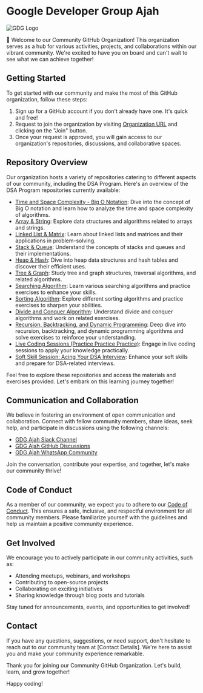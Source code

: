 # Google Developer Group Ajah

![GDG Logo]('./asset/logo.png')

👋 Welcome to our Community GitHub Organization! This organization serves as a hub for various activities, projects, and collaborations within our vibrant community. We're excited to have you on board and can't wait to see what we can achieve together!

## Getting Started

To get started with our community and make the most of this GitHub organization, follow these steps:

1. Sign up for a GitHub account if you don't already have one. It's quick and free!
1. Request to join the organization by visiting [Organization URL](https://github.com/GDG-Ajah) and clicking on the "Join" button.
1. Once your request is approved, you will gain access to our organization's repositories, discussions, and collaborative spaces.

## Repository Overview

Our organization hosts a variety of repositories catering to different aspects of our community, including the DSA Program. Here's an overview of the DSA Program repositories currently available:

- [Time and Space Complexity - Big O Notation](https://github.com/GDG-Ajah/Time-and-Space-Complexity--Big-O-Notation): Dive into the concept of Big O notation and learn how to analyze the time and space complexity of algorithms.
- [Array & String](https://github.com/GDG-Ajah/Arrays-and-String): Explore data structures and algorithms related to arrays and strings.
- [Linked List & Matrix](https://github.com/GDG-Ajah/Linked-List-and-Matrix): Learn about linked lists and matrices and their applications in problem-solving.
- [Stack & Queue](https://github.com/GDG-Ajah/Stack-and-Queue): Understand the concepts of stacks and queues and their implementations.
- [Heap & Hash](https://github.com/GDG-Ajah/Heap-and-Hash): Dive into heap data structures and hash tables and discover their efficient uses.
- [Tree & Graph](https://github.com/GDG-Ajah/Tree-and-Graph): Study tree and graph structures, traversal algorithms, and related algorithms.
- [Searching Algorithm](https://github.com/GDG-Ajah/Searching-Algorithm---Excercise): Learn various searching algorithms and practice exercises to enhance your skills.
- [Sorting Algorithm](https://github.com/GDG-Ajah/Sorting-Algorithm---Excercise): Explore different sorting algorithms and practice exercises to sharpen your abilities.
- [Divide and Conquer Algorithm](https://github.com/GDG-Ajah/Divide-and-Conquer-Algorithm---Excercise): Understand divide and conquer algorithms and work on related exercises.
- [Recursion, Backtracking, and Dynamic Programming](https://github.com/GDG-Ajah/Recursion-BackTracking-and-Dynamic-programming---Excercise): Deep dive into recursion, backtracking, and dynamic programming algorithms and solve exercises to reinforce your understanding.
- [Live Coding Sessions (Practice Practice Practice)](https://github.com/GDG-Ajah/Live-Coding-Sessions---Practice-Practice-Practice): Engage in live coding sessions to apply your knowledge practically.
- [Soft Skill Session: Acing Your DSA Interview](https://github.com/GDG-Ajah/Soft-Skill-Session---Acing-Your-DSA-Interview.-Competition-30mins): Enhance your soft skills and prepare for DSA-related interviews.

Feel free to explore these repositories and access the materials and exercises provided. Let's embark on this learning journey together!

## Communication and Collaboration

We believe in fostering an environment of open communication and collaboration. Connect with fellow community members, share ideas, seek help, and participate in discussions using the following channels:

- [GDG Ajah Slack Channel](https://gdgajah.slack.com/join/shared_invite/zt-1wg3udxzq-sHxFVrE_hF_H6NEsJmwhjg#/shared-invite/email)
- [GDG Ajah GitHub Discussions](https://github.com/orgs/GDG-Ajah/discussions)
- [GDG Ajah WhatsApp Community](https://chat.whatsapp.com/BPmDnFpcKyQGfAPKJJJIvi)

Join the conversation, contribute your expertise, and together, let's make our community thrive!

## Code of Conduct

As a member of our community, we expect you to adhere to our [Code of Conduct](). This ensures a safe, inclusive, and respectful environment for all community members. Please familiarize yourself with the guidelines and help us maintain a positive community experience.

## Get Involved

We encourage you to actively participate in our community activities, such as:

- Attending meetups, webinars, and workshops
- Contributing to open-source projects
- Collaborating on exciting initiatives
- Sharing knowledge through blog posts and tutorials

Stay tuned for announcements, events, and opportunities to get involved!

## Contact

If you have any questions, suggestions, or need support, don't hesitate to reach out to our community team at [Contact Details]. We're here to assist you and make your community experience remarkable.

Thank you for joining our Community GitHub Organization. Let's build, learn, and grow together!

Happy coding!

